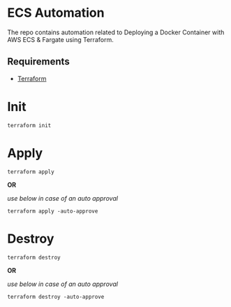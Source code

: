 # ECS Automation

The repo contains automation related to Deploying a Docker Container with AWS ECS & Fargate using Terraform.


## Requirements

- [Terraform](https://developer.hashicorp.com/terraform/downloads?product_intent=terraform)


# Init

```terraform init```

# Apply

```terraform apply```

**OR**

*use below in case of an auto approval*

```terraform apply -auto-approve```

# Destroy

```terraform destroy```

**OR**

*use below in case of an auto approval*

```terraform destroy -auto-approve```

